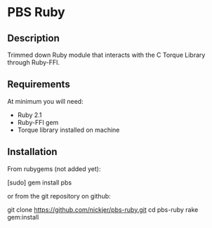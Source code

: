 # PBS Ruby

## Description

Trimmed down Ruby module that interacts with the C Torque Library through Ruby-FFI.

## Requirements

At minimum you will need:
* Ruby 2.1
* Ruby-FFI gem
* Torque library installed on machine

## Installation

From rubygems (not added yet):

  [sudo] gem install pbs

or from the git repository on github:

  git clone https://github.com/nickjer/pbs-ruby.git
  cd pbs-ruby
  rake gem:install
